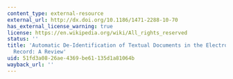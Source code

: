 ```yaml
---
content_type: external-resource
external_url: http://dx.doi.org/10.1186/1471-2288-10-70
has_external_license_warning: true
license: https://en.wikipedia.org/wiki/All_rights_reserved
status: ''
title: 'Automatic De-Identification of Textual Documents in the Electronic Health
  Record: A Review'
uid: 51fd3a08-26ae-4369-be61-135d1a81064b
wayback_url: ''
---
```


